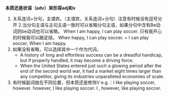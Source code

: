**本质还是状语（adv）来形容adj和v**
1. 关系连词+分句，主谓宾。（主谓宾，关系连词+分句）注意有时候没有逗号分开
2.当分句主语与主句主语一致时可以省略分句主语，如果分句中含有Be动词则be动词也可以省略。
    When I am happy, I can play soccer.	只有我开心的时候我可以踢足球。
    When happy, I can play soccer. = I can play soccer, When I am happy.	
3. 如果没有省略，可以选择其中一个作为代词。
    - A history of long and effortless success can be a dreadful handicap, but if properly handled, it may become a driving force.
    - When the United States entered just such a glowing period after the end of the second world war, it had a market eight times larger than any competitor, giving its industries unparalleled economies of scale.
4. 有时候副词放在不同位置，但本质还是修饰V
    e.g.：I like playing soccer, however.
        however, I like playing soccer.
        I , however, like playing soccer.
